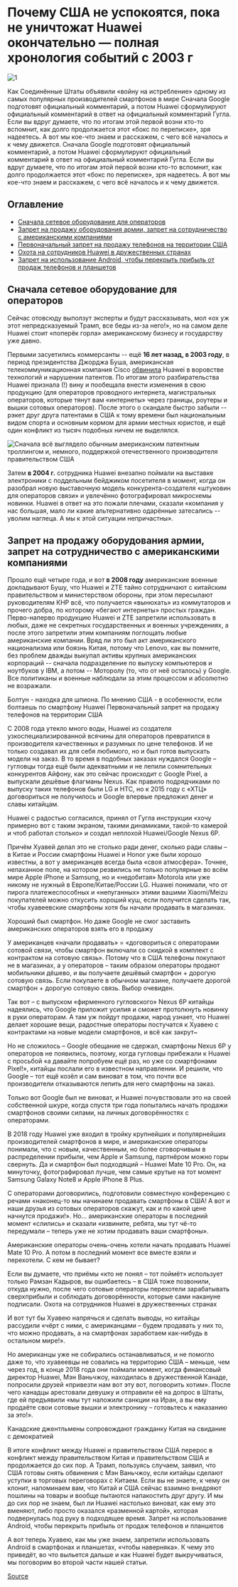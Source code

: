 # Почему США не успокоятся, пока не уничтожат Huawei окончательно — полная хронология событий с 2003 г

![1](../../.gitbook/assets/2019-07-20-20-51-19.png)

Как Соединённые Штаты объявили «войну на истребление» одному из самых популярных производителей смартфонов в мире Сначала Google подготовят официальный комментарий, а потом Huawei сформулируют официальный комментарий в ответ на официальный комментарий Гугла. Если вы вдруг думаете, что по итогам этой первой возни кто-то вспомнит, как долго продолжается этот «бокс по переписке», зря надеетесь. А вот мы кое-что знаем и расскажем, с чего всё началось и к чему движется. Сначала Google подготовят официальный комментарий, а потом Huawei сформулируют официальный комментарий в ответ на официальный комментарий Гугла. Если вы вдруг думаете, что по итогам этой первой возни кто-то вспомнит, как долго продолжается этот «бокс по переписке», зря надеетесь. А вот мы кое-что знаем и расскажем, с чего всё началось и к чему движется.

## Оглавление

* [Сначала сетевое оборудование для операторов](pochemu-ssha-ne-uspokoyatsya-poka-ne-unichtozhat-huawei-okonchatelno-polnaya-khronologiya-sobytii-s.md#Сначала\_сетевое\_оборудование\_для\_операторов)
* [Запрет на продажу оборудования армии, запрет на сотрудничество с американскими компаниями](pochemu-ssha-ne-uspokoyatsya-poka-ne-unichtozhat-huawei-okonchatelno-polnaya-khronologiya-sobytii-s.md#Запрет\_на\_продажу\_оборудования\_армии,\_запрет\_на\_сотрудничество\_с\_американскими\_компаниями)
* [Первоначальный запрет на продажу телефонов на территории США](pochemu-ssha-ne-uspokoyatsya-poka-ne-unichtozhat-huawei-okonchatelno-polnaya-khronologiya-sobytii-s.md#Первоначальный\_запрет\_на\_продажу\_телефонов\_на\_территории\_США)
* [Охота на сотрудников Huawei в дружественных странах](pochemu-ssha-ne-uspokoyatsya-poka-ne-unichtozhat-huawei-okonchatelno-polnaya-khronologiya-sobytii-s.md#Охота\_на\_сотрудников\_Huawei\_в\_дружественных\_странах)
* [Запрет на использование Android, чтобы перекрыть прибыль от продаж телефонов и планшетов](pochemu-ssha-ne-uspokoyatsya-poka-ne-unichtozhat-huawei-okonchatelno-polnaya-khronologiya-sobytii-s.md#Запрет\_на\_использование\_Android,\_чтобы\_перекрыть\_прибыль\_от\_продаж\_телефонов\_и\_планшетов)

## Сначала сетевое оборудование для операторов

Сейчас отовсюду выползут эксперты и будут рассказывать, мол «ох уж этот непредсказуемый Трамп, все беды из-за него!», но на самом деле Huawei стоит «поперёк горла» американскому бизнесу и государству уже давно.

Первыми засуетились коммерсанты -- ещё **16 лет назад, в 2003 году**, в период президентства Джорджа Буша, американская телекоммуникационная компания Cisco [обвинила](https://www.osp.ru/nets/2003/03/148445/) Huawei в воровстве технологий и нарушении патентов. По итогам этого разбирательства Huawei признала (!) вину и пообещала внести изменения в свою продукцию (для операторов проводного интернета, магистральных операторов, которые тянут вам «интернеты» через границы, роутеры и вышки сотовых операторов). После этого о скандале быстро забыли -- рэкет друг друга патентами в США к тому времени был национальным видом спорта и основным кормом для армии местных юристов, и ещё один конфликт из тысяч подобных ничем не выделялся.

![Сначала всё выглядело обычным американским патентным троллингом и, немного, поддержкой отечественного производителя правительством США](../../.gitbook/assets/2019-07-20-20-56-32.png)

Затем **в 2004 г.** сотрудника Huawei внезапно поймали на выставке электроники с поддельным бейджиком посетителя в момент, когда он разобрал новую выставочную модель конкурента-создателя «штуковин для операторов связи» и увлечённо фотографировал микросхемы новинки. Huawei в ответ на это пожали плечами, сказали «компания у нас большая, мало ли какие альтернативно одарённые затесались -- уволим наглеца. А мы к этой ситуации непричастны».

## Запрет на продажу оборудования армии, запрет на сотрудничество с американскими компаниями

Прошло ещё четыре года, и вот **в 2008 году** американские военные докладывают Бушу, что Huawei и ZTE тайно сотрудничают с китайским правительством и министерством обороны, при этом пересылают руководителям КНР всё, что получается «вынюхать» из коммутаторов и прочего добра, по которому «бегают интернеты» простых граждан. Перво-наперво продукцию Huawei и ZTE запретили использовать в любых, даже не секретных государственных и военных учреждениях, а после этого запретили этим компаниям поглощать любые американские компании. Вряд ли это был акт американского национализма или боязнь Китая, потому что Lenovo, как вы помните, без проблем дважды выкупал активы крупных американских корпораций -- сначала подразделение по выпуску компьютеров и ноутбуков у IBM, а потом -- Моторолу (то, что от неё осталось) у Google. Все политиканы и военные наблюдали за этим процессом и абсолютно не возражали.

Болтун - находка для шпиона. По мнению США - в особенности, если болтаешь по смартфону Huawei Первоначальный запрет на продажу телефонов на территории США

С 2008 года утекло много воды, Huawei из создателя узкоспециализированной всячины для операторов превратился в производителя качественных и разумных по цене телефонов. И не только создавал их для себя любимого, но и был готов выпускать модели на заказ. В то время в подобных заказах нуждался Google – гугловцы тогда ещё были адекватными и не лепили сомнительных конкурентов Айфону, как это сейчас происходит с Google Pixel, а выпускали дешёвые флагманы Nexus. Как правило подрядчиками по выпуску таких телефонов были LG и HTC, но к 2015 году с «ХТЦ» договориться не получилось и Google впервые предложил денег и славы китайцам.

Huawei с радостью согласился, принял от Гугла инструкции «хочу примерно вот с таким экраном, такими динамиками, такой-то камерой и чтоб работал столько» и создал неплохой Huawei/Google Nexus 6P.

Причём Хуавей делал это не столько ради денег, сколько ради славы – в Китае и России смартфоны Huawei и Honor уже были хорошо известны, а вот у американцев всегда была «своя атмосфера». Точнее, непаханное поле, на котором резвились не только популярные во всём мире Apple iPhone и Samsung, но и «недобитая» Motorola или уже никому не нужный в Европе/Китае/России LG. Huawei понимали, что от пирога платежеспособных и «непуганных» этими вашими Xiaomi/Meizu покупателей можно откусить хороший куш, если получится сделать так, чтобы хуавеевские смартфоны хотя бы начали продавать в магазинах.

Хороший был смартфон. Но даже Google не смог заставить американских операторов взять его в продажу

У американцев «начали продавать» = «договориться с операторами сотовой связи, чтобы смартфон включали со скидкой в комплект с контрактом на сотовую связь». Потому что в США телефоны покупают не в магазинах, а у операторов – таким образом операторы продают мобильники дёшево, и вы получаете дешёвый смартфон + дорогую сотовую связь. Если покупаете в обычном магазине, получаете дорогой смартфон + дорогую сотовую связь. Выбор очевиден.

Так вот – с выпуском «фирменного гугловского» Nexus 6P китайцы надеялись, что Google приложит усилия и сможет протолкнуть новинку в руки операторам. А там уж пойдут продажи, народ узнает, что Huawei делает хорошие вещи, радостные операторы постучатся к Хуавею с контрактами на новые модели смартфонов, и всё как закрут\~

Но не сложилось – Google обещание не сдержал, смартфоны Nexus 6P у операторов не появились, поэтому, когда гугловцы прибежали к Huawei с просьбой «а давайте попробуем ещё раз, но уже со смартфонами Pixel!», китайцы послали его в известном направлении. И решили, что Google – тот ещё козёл и сам виноват в том, что почти все производители отказываются лепить для него смартфоны на заказ.

Только вот Google был не виноват, и Huawei почувствовали это на своей собственной шкуре, когда спустя три года попытались начать продажи смартфонов своими силами, на личных договорённостях с операторами.

В 2018 году Huawei уже входил в тройку крупнейших и популярнейших производителей смартфонов в мире, и американские операторы понимали, что с новым, качественным, но более сговорчивым в распределении прибыли, чем Apple и Samsung, партнёром можно горы свернуть. Да и смартфон был подходящий – Huawei Mate 10 Pro. Он, на минуточку, фотографировал лучше, чем самые крутые на тот момент Samsung Galaxy Note8 и Apple iPhone 8 Plus.

С операторами договорились, подготовили совместную конференцию с речами «наконец-то мы начинаем продавать смартфоны в США! А вот и наши друзья из сотовых операторов скажут, как и по какой цене начнутся продажи!». Но… американские операторы в последний момент «слились» и сказали «извините, ребята, мы тут чё-то передумали – теперь уже не хотим продавать ваши смартфоны».

Американские операторы очень-очень хотели начать продавать Huawei Mate 10 Pro. А потом в последний момент все вместе взяли и перехотели. С кем не бывает?

Если вы думаете, что приёмы «кто не понял – тот поймёт» использует только Рамзан Кадыров, вы ошибаетесь – в США тоже позвонили, откуда нужно, после чего сотовые операторы перехотели зарабатывать сверхприбыли и соблюдать договорённости, которые сами накануне подписали. Охота на сотрудников Huawei в дружественных странах

И вот тут бы Хуавею напрячься и сделать выводы, но китайцы рассудили «чёрт с ними, с американцами – будем продавать у них то, что можно продавать, а на смартфонах заработаем как-нибудь в остальном мире!».

Но американцы уже не собирались останавливаться, и не помогло даже то, что хуавеевцы не совались на территорию США – меньше, чем через год, в конце 2018 года они поймали момент, когда финансовый директор Huawei, Мэн Ваньчжоу, находилась в дружественной Канаде, попросили друзей «привезти нам вот эту вот, поговорить хотим». После чего канадцы арестовали девушку и отправили её на допрос в Штаты, где ей предъявили «мы тут наложили санкции на Иран, а вы ему продаёте свои сотовые вышки и электронику – готовьтесь к наказанию за это!».

Канадские джентльмены сопровождают гражданку Китая на свидание с демократией

В итоге конфликт между Huawei и правительством США перерос в конфликт между правительством Китая и правительством США и продолжается до сих пор. А Трамп, пользуясь случаем, заявил, что США готовы снять обвинения с Мэн Ваньчжоу, если китайцы сделают уступки в торговых переговорах с Китаем. Если вы не знаете, к чему он клонит, напоминаем вам, что Китай и США сейчас взаимно внедряют пошлины на товары и вообще пытаются напакостить друг другу. И мы до сих пор не знаем, был ли Huawei настолько виноват, как ему это вменяют, либо просто оказался «разменной картой», которая подвернулась под руку в подходящее время. Запрет на использование Android, чтобы перекрыть прибыль от продаж телефонов и планшетов

А вот теперь Хуавею, как мы уже знаем, запретили использовать Android в смартфонах и планшетах, «чтобы наверняка». К чему это приведёт, во что выльется дальше и как Huawei будет выкручиваться, мы поговорим во второй части нашей статьи.

[Source](https://www.ferra.ru/review/mobile/huawei-vs-us-trade-war-history.htm?ref=tjournal.ru)
